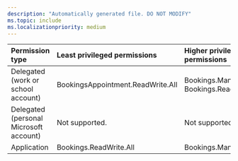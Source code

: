 ```yaml
---
description: "Automatically generated file. DO NOT MODIFY"
ms.topic: include
ms.localizationpriority: medium
---
```


|Permission type|Least privileged permissions|Higher privileged permissions|
|:---|:---|:---|
|Delegated (work or school account)|BookingsAppointment.ReadWrite.All|Bookings.Manage.All, Bookings.ReadWrite.All|
|Delegated (personal Microsoft account)|Not supported.|Not supported.|
|Application|Bookings.ReadWrite.All|Bookings.Manage.All|

